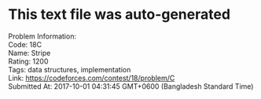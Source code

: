 # This text file was auto-generated  
  
Problem Information:  
Code: 18C  
Name: Stripe  
Rating: 1200  
Tags: data structures, implementation  
Link: https://codeforces.com/contest/18/problem/C  
Submitted At: 2017-10-01 04:31:45 GMT+0600 (Bangladesh Standard Time)  
